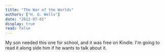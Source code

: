 ```yaml
---
title: "The War of the Worlds"
authors: ["H. G. Wells"]
date: "2012-07-01"
display: true
read: false
---
```


My son needed this one for school, and it was free on Kindle. I'm going to read it along side him if he wants to talk about it.